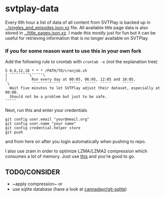 # svtplay-data
Every 6th hour a list of data of all content from SVTPlay is backed up in [../singles_and_episodes.json.xz](../singles_and_episodes.json.xz) file. All available title page data is also stored in [../title_pages.json.xz](../title_pages.json.xz). I made this mostly just for fun but it can be useful for retrieving information that is no longer available on SVTPlay.

### If you for some reason want to use this in your own fork
Add the following rule to crontab with `crontab -e` (not the explanation tree)

    5 0,6,12,18 * * * /PATH/TO/cronjob.sh
    | ¯¯¯¯¯¯¯¯¯\¯¯¯¯¯\
    |           Run every day at 00:05, 06:05, 12:05 and 18:05.
     \          ¯¯¯¯¯¯¯¯¯¯¯¯¯    ¯¯¯¯¯  ¯¯¯¯¯  ¯¯¯¯¯     ¯¯¯¯¯
      Wait five minutes to let SVTPlay adjust their dataset, especially at 00:00.
      Should not be a problem but just to be safe.                         ¯¯¯¯¯

Next, run this and enter your credentials

    git config user.email "your@email.org"
    git config user.name "your name"
    git config credential.helper store
    git push

and from here on after you login automatically when pushing to repo.

I also use zram in order to optimize LZMA/LZMA2 compression which consumes a lot of memory. Just use [this](https://github.com/novaspirit/rpi_zram) and you're good to go.

## TODO/CONSIDER

* ~apply compression~ or
* use sqlite database (have a look at [cannadayr/git-sqlite](https://github.com/cannadayr/git-sqlite))
